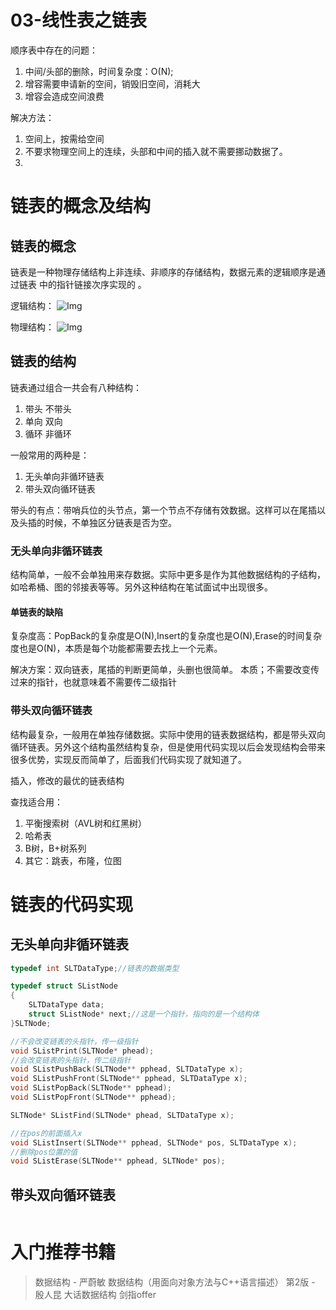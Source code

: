 # 03-线性表之链表

顺序表中存在的问题：
1. 中间/头部的删除，时间复杂度：O(N);
2. 增容需要申请新的空间，销毁旧空间，消耗大
3. 增容会造成空间浪费

解决方法：
1. 空间上，按需给空间
2. 不要求物理空间上的连续，头部和中间的插入就不需要挪动数据了。
3. 


# 链表的概念及结构

## 链表的概念

链表是一种物理存储结构上非连续、非顺序的存储结构，数据元素的逻辑顺序是通过链表
中的指针链接次序实现的 。

逻辑结构：
![Img](/00-嵌入式软件工程师/02-数据结构%28C语言实现%29/02-数据结构网课/FILES/03-线性表之链表.md/img-20230401183346.png)

物理结构：
![Img](/00-嵌入式软件工程师/02-数据结构%28C语言实现%29/02-数据结构网课/FILES/03-线性表之链表.md/img-20230401190214.png)





## 链表的结构

链表通过组合一共会有八种结构：
1. 带头 不带头
2. 单向 双向
3. 循环 非循环

一般常用的两种是：
1. 无头单向非循环链表
2. 带头双向循环链表

带头的有点：带哨兵位的头节点，第一个节点不存储有效数据。这样可以在尾插以及头插的时候，不单独区分链表是否为空。

### 无头单向非循环链表

结构简单，一般不会单独用来存数据。实际中更多是作为其他数据结构的子结构，如哈希桶、图的邻接表等等。另外这种结构在笔试面试中出现很多。

#### 单链表的缺陷
复杂度高：PopBack的复杂度是O(N),Insert的复杂度也是O(N),Erase的时间复杂度也是O(N)，本质是每个功能都需要去找上一个元素。
 
解决方案：双向链表，尾插的判断更简单，头删也很简单。
本质；不需要改变传过来的指针，也就意味着不需要传二级指针


### 带头双向循环链表

结构最复杂，一般用在单独存储数据。实际中使用的链表数据结构，都是带头双向循环链表。另外这个结构虽然结构复杂，但是使用代码实现以后会发现结构会带来很多优势，实现反而简单了，后面我们代码实现了就知道了。

插入，修改的最优的链表结构

查找适合用：
1. 平衡搜索树（AVL树和红黑树）
2. 哈希表
3. B树，B+树系列
4. 其它：跳表，布隆，位图


# 链表的代码实现

## 无头单向非循环链表

```C
typedef int SLTDataType;//链表的数据类型

typedef struct SListNode
{
	SLTDataType data;
	struct SListNode* next;//这是一个指针，指向的是一个结构体
}SLTNode;

//不会改变链表的头指针，传一级指针
void SListPrint(SLTNode* phead);
//会改变链表的头指针，传二级指针
void SListPushBack(SLTNode** pphead, SLTDataType x);
void SListPushFront(SLTNode** pphead, SLTDataType x);
void SListPopBack(SLTNode** pphead);
void SListPopFront(SLTNode** pphead);

SLTNode* SListFind(SLTNode* phead, SLTDataType x);

//在pos的前面插入x
void SListInsert(SLTNode** pphead, SLTNode* pos, SLTDataType x);
//删除pos位置的值
void SListErase(SLTNode** pphead, SLTNode* pos);
```

## 带头双向循环链表

```C

```



# 入门推荐书籍
> 数据结构 - 严蔚敏
> 数据结构（用面向对象方法与C++语言描述） 第2版 - 殷人昆
> 大话数据结构
> 剑指offer



















